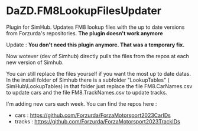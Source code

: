 # DaZD.FM8LookupFilesUpdater

Plugin for SimHub. Updates FM8 lookup files with the up to date versions from Forzurda's repositories.
**The plugin doesn't work anymore**

Update : 
**You don't need this plugin anymore. That was a temporary fix.**

Now wotever (dev of Simhub) directly pulls the files from the repos at each new version of Simhub.

You can still replace the files yourself if you want the most up to date datas.
In the install folder of Simhub there is a subfolder "LookupTables" ( SimHub\LookupTables) in that folder just replace the file FM8.CarNames.csv to update cars and the file FM8.TrackNames.csv to update tracks.

I'm adding new cars each week. You can find the repos here :
* cars : https://github.com/Forzurda/ForzaMotorsport2023CarIDs
* tracks : https://github.com/Forzurda/ForzaMotorsport2023TrackIDs

